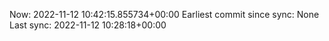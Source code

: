 Now: 2022-11-12 10:42:15.855734+00:00 Earliest commit since sync: None Last sync: 2022-11-12 10:28:18+00:00
